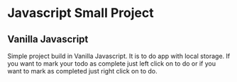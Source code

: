 # Javascript Small Project

## Vanilla Javascript

Simple project build in Vanilla Javascript. It is to do app with local storage.
If you want to mark your todo as complete just left click on to do or if you want to mark as completed just right click on to do.
